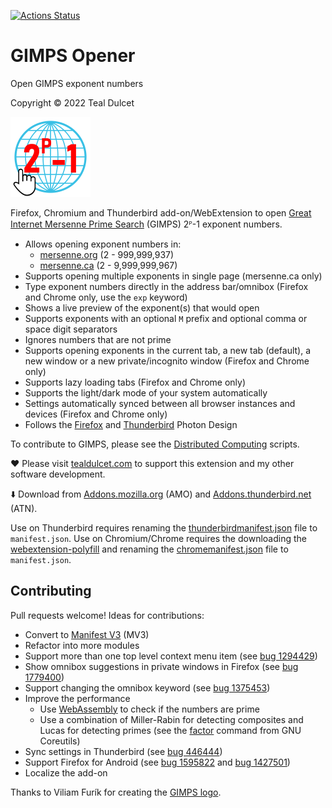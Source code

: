 [![Actions Status](https://github.com/tdulcet/GIMPS-Opener/workflows/CI/badge.svg?branch=main)](https://github.com/tdulcet/GIMPS-Opener/actions)

# GIMPS Opener
Open GIMPS exponent numbers

Copyright © 2022 Teal Dulcet

![](icons/icon_128.png)

Firefox, Chromium and Thunderbird add-on/WebExtension to open [Great Internet Mersenne Prime Search](https://www.mersenne.org/) (GIMPS) 2ᴾ-1 exponent numbers.

* Allows opening exponent numbers in:
	* [mersenne.org](https://www.mersenne.org/) (2 - 999,999,937)
	* [mersenne.ca](https://www.mersenne.ca/) (2 - 9,999,999,967)
* Supports opening multiple exponents in single page (mersenne.ca only)
* Type exponent numbers directly in the address bar/omnibox (Firefox and Chrome only, use the `exp` keyword)
* Shows a live preview of the exponent(s) that would open
* Supports exponents with an optional `M` prefix and optional comma or space digit separators
* Ignores numbers that are not prime
* Supports opening exponents in the current tab, a new tab (default), a new window or a new private/incognito window (Firefox and Chrome only)
* Supports lazy loading tabs (Firefox and Chrome only)
* Supports the light/dark mode of your system automatically
* Settings automatically synced between all browser instances and devices (Firefox and Chrome only)
* Follows the [Firefox](https://design.firefox.com/photon) and [Thunderbird](https://style.thunderbird.net/) Photon Design

To contribute to GIMPS, please see the [Distributed Computing](https://github.com/tdulcet/Distributed-Computing-Scripts#great-internet-mersenne-prime-search-gimps) scripts.

❤️ Please visit [tealdulcet.com](https://www.tealdulcet.com/) to support this extension and my other software development.

⬇️ Download from [Addons.mozilla.org](https://addons.mozilla.org/firefox/addon/gimps-opener/) (AMO) and [Addons.thunderbird.net](https://addons.thunderbird.net/thunderbird/addon/gimps-opener/) (ATN).

Use on Thunderbird requires renaming the [thunderbirdmanifest.json](thunderbirdmanifest.json) file to `manifest.json`.
Use on Chromium/Chrome requires the downloading the [webextension-polyfill](https://github.com/mozilla/webextension-polyfill) and renaming the [chromemanifest.json](chromemanifest.json) file to `manifest.json`.

## Contributing

Pull requests welcome! Ideas for contributions:

* Convert to [Manifest V3](https://extensionworkshop.com/documentation/develop/manifest-v3-migration-guide/) (MV3)
* Refactor into more modules
* Support more than one top level context menu item (see [bug 1294429](https://bugzilla.mozilla.org/show_bug.cgi?id=1294429))
* Show omnibox suggestions in private windows in Firefox (see [bug 1779400](https://bugzilla.mozilla.org/show_bug.cgi?id=1779400))
* Support changing the omnibox keyword (see [bug 1375453](https://bugzilla.mozilla.org/show_bug.cgi?id=1375453))
* Improve the performance
	* Use [WebAssembly](https://developer.mozilla.org/en-US/docs/WebAssembly) to check if the numbers are prime
	* Use a combination of Miller-Rabin for detecting composites and Lucas for detecting primes (see the [factor](https://www.gnu.org/software/coreutils/manual/html_node/factor-invocation.html) command from GNU Coreutils)
* Sync settings in Thunderbird (see [bug 446444](https://bugzilla.mozilla.org/show_bug.cgi?id=446444))
* Support Firefox for Android (see [bug 1595822](https://bugzilla.mozilla.org/show_bug.cgi?id=1595822) and [bug 1427501](https://bugzilla.mozilla.org/show_bug.cgi?id=1427501))
* Localize the add-on

Thanks to Viliam Furík for creating the [GIMPS logo](https://commons.wikimedia.org/wiki/File:GIMPS_logo_2020.png).
